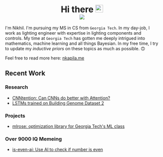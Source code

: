 <h1 align="center">Hi there <img src="https://media.giphy.com/media/hvRJCLFzcasrR4ia7z/giphy.gif" width="25">
<div align="center">
  <a href="https://github.com/nkapila6">
    <img src="https://visitcount.itsvg.in/api?id=nkapila6&label=Profile%20Views&color=12&icon=0&pretty=false" />
  </a>
</div></h1>

I'm Nikhil. I'm pursuing my MS in CS from `Georgia Tech`. In my day-job, I work as lighting engineer with expertise in lighting components and controls. My time at `Georgia Tech` has gotten me deeply intrigued into mathematics, machine learning and all things Bayesian. In my free time, I try to update my *inductive priors* on these topics as much as possible. 🙃

Feel free to read more here: [nkapila.me](https://nkapila.me)

## Recent Work
### Research
- [CNNtention: Can CNNs do better with Attention?](https://arxiv.org/abs/2412.11657)
- [LSTMs trained on Building Genome Dataset 2](https://github.com/nkapila6/lstm-bgd2)

### Projects
- [mlrose: optimization library for Georgia Tech's ML class](https://github.com/knakamura13/mlrose-ky/)

### Over 9000 IQ Memeing
- [is-even-ai: Use AI to check if number is even](https://github.com/nkapila6/is-even-ai)

<!-- ## Stats
<div align="center">
<a href="https://git.io/streak-stats"><img src="https://github-readme-streak-stats.herokuapp.com?user=nkapila6&theme=humoris&date_format=j%2Fn%5B%2FY%5D&mode=weekly&hide_current_streak=true" alt="GitHub Streak" /></a>
</div>

[![An image of @nkapila6's Holopin badges, which is a link to view their full Holopin profile](https://holopin.me/nkapila6)](https://holopin.io/@nkapila6) -->

